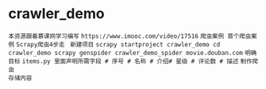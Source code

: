 # crawler_demo
`本资源跟着慕课网学习编写`
`https://www.imooc.com/video/17516`
`爬虫案例 首个爬虫案例`
`Scrapy爬虫4步走`
   ` 新建项目`
        `scrapy startproject crawler_demo
        cd crawler_demo
        scrapy genspider crawler_demo_spider movie.douban.com`
    `明确目标`
        `items.py 里面声明所需字段
        # 序号 # 名称 # 介绍# 星级 # 评论数 # 描述`
    `制作爬虫`   
    `存储内容`
    
